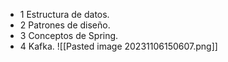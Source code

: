 * 1 Estructura de datos.
* 2 Patrones de diseño.
* 3 Conceptos de Spring.
* 4 Kafka. 
![[Pasted image 20231106150607.png]]